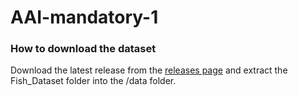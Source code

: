 # AAI-mandatory-1

### How to download the dataset
Download the latest release from the [releases page](https://www.kaggle.com/datasets/crowww/a-large-scale-fish-dataset/code?datasetId=1165452&sortBy=voteCount) and extract the Fish_Dataset folder into the /data folder.




